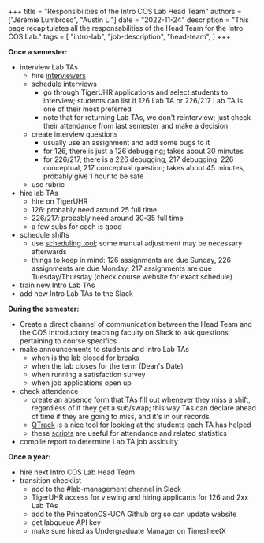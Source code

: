 +++
title = "Responsibilities of the Intro COS Lab Head Team"
authors = ["Jérémie Lumbroso", "Austin Li"]
date = "2022-11-24"
description = "This page recapitulates all the responsabilities of the Head Team for the Intro COS Lab."
tags = [
    "intro-lab",
    "job-description",
    "head-team",
]
+++

**Once a semester:**

- interview Lab TAs
  - hire [interviewers](https://introlab.cs.princeton.edu/responsibilities-of-the-intro-cos-lab-interviewers/)
  - schedule interviews
    - go through TigerUHR applications and select students to interview; students can list if 126 Lab TA or 226/217 Lab TA is one of their most preferred
    - note that for returning Lab TAs, we don't reinterview; just check their attendance from last semester and make a decision
  - create interview questions
    - usually use an assignment and add some bugs to it
    - for 126, there is just a 126 debugging; takes about 30 minutes
    - for 226/217, there is a 226 debugging, 217 debugging, 226 conceptual, 217 conceptual question; takes about 45 minutes, probably give 1 hour to be safe
  - use rubric
- hire lab TAs
  - hire on TigerUHR
  - 126: probably need around 25 full time
  - 226/217: probably need around 30-35 full time
  - a few subs for each is good
- schedule shifts
  - use [scheduling tool](https://labta-scheduler.herokuapp.com/); some manual adjustment may be necessary afterwards
  - things to keep in mind: 126 assignments are due Sunday, 226 assignments are due Monday, 217 assignments are due Tuesday/Thursday (check course website for exact schedule)
- train new Intro Lab TAs
- add new Intro Lab TAs to the Slack

**During the semester:**

- Create a direct channel of communication between the Head Team and the COS Introductory teaching faculty on Slack to ask questions pertaining to course specifics
- make announcements to students and Intro Lab TAs
  - when is the lab closed for breaks
  - when the lab closes for the term (Dean's Date)
  - when running a satisfaction survey
  - when job applications open up
- check attendance
  - create an absence form that TAs fill out whenever they miss a shift, regardless of if they get a sub/swap; this way TAs can declare ahead of time if they are going to miss, and it's in our records
  - [QTrack](https://github.com/PrincetonCS-UCA/QTrack) is a nice tool for looking at the students each TA has helped 
  - these [scripts](https://github.com/PrincetonCS-UCA/head-lab-ta-scripts) are useful for attendance and related statistics
- compile report to determine Lab TA job assiduity

**Once a year:**

- hire next Intro COS Lab Head Team
- transition checklist
  - add to the #lab-management channel in Slack
  - TigerUHR access for viewing and hiring applicants for 126 and 2xx Lab TAs
  - add to the PrincetonCS-UCA Github org so can update website
  - get labqueue API key
  - make sure hired as Undergraduate Manager on TimesheetX

